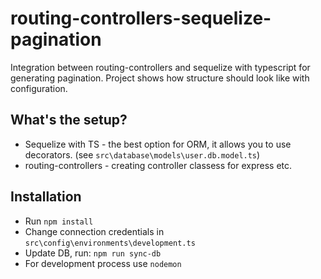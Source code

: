 # routing-controllers-sequelize-pagination
Integration between routing-controllers and sequelize with typescript for generating pagination.
Project shows how structure should look like with configuration. 

## What's the setup?
- Sequelize with TS - the best option for ORM, it allows you to use decorators. (see `src\database\models\user.db.model.ts`)
- routing-controllers - creating controller classess for express etc.

## Installation
- Run `npm install`
- Change connection credentials in `src\config\environments\development.ts`
- Update DB, run: `npm run sync-db`
- For development process use `nodemon`

